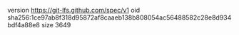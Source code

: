 version https://git-lfs.github.com/spec/v1
oid sha256:1ce97ab8f318d95872af8caaeb138b808054ac56488582c28e8d934bdf4a88e8
size 3649
